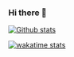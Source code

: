 ### Hi there 👋

<!--
**bh7cw/bh7cw** is a ✨ _special_ ✨ repository because its `README.md` (this file) appears on your GitHub profile.

Here are some ideas to get you started:

- 🔭 I’m currently working on ...
- 🌱 I’m currently learning ...
- 👯 I’m looking to collaborate on ...
- 🤔 I’m looking for help with ...
- 💬 Ask me about ...
- 📫 How to reach me: ...
- 😄 Pronouns: ...
- ⚡ Fun fact: ...

- 🔭 I’m interested in Linux, cloud, infrastructure.
- 🌱 I’m currently learning container, kubernetes.
- 👯 I’m looking to collaborate on open source projects.

[![Top Langs](https://github-readme-stats.vercel.app/api/top-langs/?username=bh7cw&langs_count=7&layout=compact&exclude_repo=INFO6105&hide=javascript,html,css)](https://github.com/bh7cw/github-readme-stats)
-->

[![Github stats](https://github-readme-stats.vercel.app/api?username=bh7cw&hide_title=true&count_private=true&show_icons=true&theme=radical&hide=stars,issues)](https://github.com/anuraghazra/github-readme-stats)

[![wakatime stats](https://github-readme-stats.vercel.app/api/wakatime?username=bh7cw&hide_title=true)](https://github.com/bh7cw/github-readme-stats)
